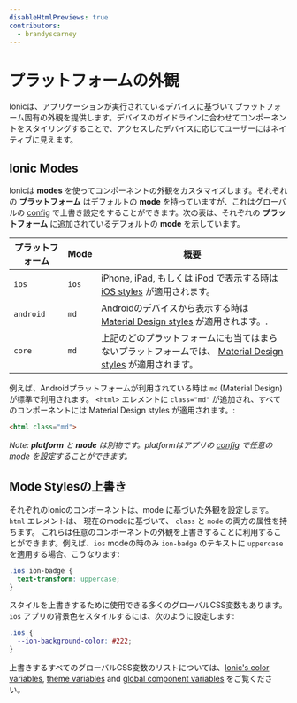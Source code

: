 ```yaml
---
disableHtmlPreviews: true
contributors:
  - brandyscarney
---
```


# プラットフォームの外観

Ionicは、アプリケーションが実行されているデバイスに基づいてプラットフォーム固有の外観を提供します。デバイスのガイドラインに合わせてコンポーネントをスタイリングすることで、アクセスしたデバイスに応じてユーザーにはネイティブに見えます。


## Ionic Modes

Ionicは **modes** を使ってコンポーネントの外観をカスタマイズします。それぞれの **プラットフォーム** はデフォルトの **mode** を持っていますが、これはグローバルの [config](../utilities/config) で上書き設定をすることができます。次の表は、それぞれの **プラットフォーム** に追加されているデフォルトの **mode** を示しています。

| プラットフォーム  | Mode  | 概要                                                                                                                       |
|-----------|-------|-----------------------------------------------------------------------------------------------------------------------------------|
| `ios`     | `ios` | iPhone, iPad, もしくは iPod で表示する時は [iOS styles](https://www.apple.com/ios) が適用されます。                                   |
| `android` | `md`  | Androidのデバイスから表示する時は [Material Design styles](https://material.io/guidelines/) が適用されます。.                             |
| `core`    | `md`  | 上記のどのプラットフォームにも当てはまらないプラットフォームでは、 [Material Design styles](https://material.io/guidelines/) が適用されます。  |

例えば、Androidプラットフォームが利用されている時は `md` (Material Design) が標準で利用されます。 `<html>` エレメントに `class="md"` が追加され、すべてのコンポーネントには Material Design styles が適用されます。:

```html
<html class="md">
```

_Note: **platform** と **mode** は別物です。platformはアプリの [config](../utilities/config) で任意の mode を設定することができます。_

## Mode Stylesの上書き

それぞれのIonicのコンポーネントは、mode に基づいた外観を設定します。 `html` エレメントは、 現在のmodeに基づいて、 `class` と `mode` の両方の属性を持ちます。 これらは任意のコンポーネントの外観を上書きすることに利用することができます。例えば、`ios` modeの時のみ `ion-badge` のテキストに `uppercase` を適用する場合、こうなります:

```css
.ios ion-badge {
  text-transform: uppercase;
}
```

スタイルを上書きするために使用できる多くのグローバルCSS変数もあります。`ios` アプリの背景色をスタイルするには、次のように設定します:

```css
.ios {
  --ion-background-color: #222;
}
```

上書きするすべてのグローバルCSS変数のリストについては、[Ionic's color variables](/docs/theming/colors), [theme variables](/docs/theming/themes) and [global component variables](/docs/theming/advanced) をご覧ください。
